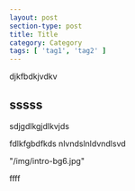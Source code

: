 ```yaml
---
layout: post
section-type: post
title: Title
category: Category
tags: [ 'tag1', 'tag2' ]
---
```


djkfbdkjvdkv

## sssss

sdjgdlkgjdlkvjds

fdlkfgbdfkds
nlvndslnldvndlsvd

"/img/intro-bg6.jpg"

ffff